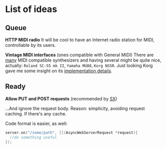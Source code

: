 # List of ideas

## Queue

**HTTP MIDI radio**
It will be cool to have an Internet radio station for MIDI, controllable by its users.

**Vintage MIDI interfaces** (ones compatible with General MIDI)
There are [many](https://www.youtube.com/watch?v=eiMP-PlL6VM) MIDI compatible synthesizers and having several might be quite nice,
actually: `Roland SC-55 mk II`, `Yamaha MU80`, `Korg NS5R`. Just looking Korg gave me some insight on its [implementation details](https://www.korg.com/us/support/download/manual/1/260/2715/).

## Ready

**Allow PUT and POST requests** (recommended by [SX](https://github.com/S-S-X/))

...And ignore the request body. Reason: simplicity, avoiding request caching. If there's any cache.

Code format is easier, as well:

```c++
server.on("/some/path", [](AsyncWebServerRequest *request){
  //do something useful
});
```
